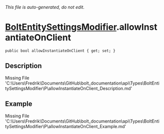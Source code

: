 *This file is auto-generated, do not edit.*

# [BoltEntitySettingsModifier](Types/BoltEntitySettingsModifier.md).allowInstantiateOnClient
`public bool allowInstantiateOnClient { get; set; }`
## Description
Missing File 'C:\Users\Fredrik\Documents\GitHub\bolt_documentation\api\Types\BoltEntitySettingsModifier\P\allowInstantiateOnClient_Description.md'
## Example
Missing File 'C:\Users\Fredrik\Documents\GitHub\bolt_documentation\api\Types\BoltEntitySettingsModifier\P\allowInstantiateOnClient_Example.md'
